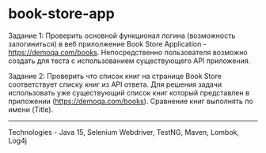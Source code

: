 # book-store-app

Задание 1:
Проверить основной функционал логина (возможность залогиниться) в веб прилолжение Book Store Application - https://demoqa.com/books.
Непосредственно пользователя возможно создать для теста с использованием существующего API приложения.

Задание 2:
Проверить что список книг на странице Book Store соответствует списку книг из API ответа. Для решения задачи использовать уже существующий список книг который представлен в приложении (https://demoqa.com/books). Сравнение книг выполнять по имени (Title).

-----------------------

Technologies - Java 15, Selenium Webdriver, TestNG, Maven, Lombok, Log4j
